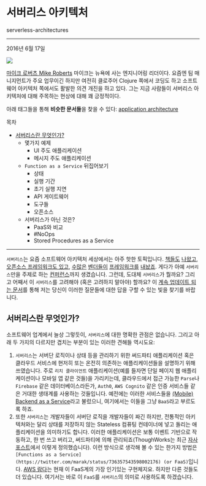 # 서버리스 아키텍처 #
serverless-architectures

---
2016년 6월 17일

![](http://martinfowler.com/articles/serverless/mike.jpg)

[마이크 로버츠 Mike Roberts](https://twitter.com/mikebroberts)
마이크는 뉴욕에 사는 엔지니어링 리더이다. 요즘엔 팀 매니지먼트가 주요 업무이긴 하지만 여전히 클로주어 Clojure 쪽에서 코딩도 하고 소프트웨어 아키텍처 쪽에서도 활발한 의견 개진을 하고 있다. 그는 지금 사람들이 서버리스 아키텍처에 대해 주목하는 현상에 대해 꽤 긍정적이다.

아래 태그들을 통해 **비슷한 문서들**을 찾을 수 있다:
[application architecture](http://martinfowler.com/tags/application%20architecture.html)

목차

* [서버리스란 무엇인가?](#what-is-serverless)
  * 몇가지 예제
    * UI 주도 애플리케이션
    * 메시지 주도 애플리케이션
  * `Function as a Service` 뒤집어보기
    * 상태
    * 실행 기간
    * 초기 실행 지연
    * API 게이트웨어
    * 도구들
    * 오픈소스
  * 서버리스가 아닌 것은?
    * PaaS와 비교
    * #NoOps
    * Stored Procedures as a Service

---

`서버리스`는 요즘 소프트웨어 아키텍처 세상에서는 아주 핫한 토픽입니다. [책들도](https://leanpub.com/serverless) [나왔고](https://www.amazon.com/gp/product/1680501496?ie=UTF8&tag=martinfowlerc-20&linkCode=as2&camp=1789&creative=9325&creativeASIN=1680501496), [오픈소스 프레임워크도 있고](https://github.com/serverless/serverless), [수많은](https://aws.amazon.com/lambda/) [벤더들이](https://cloud.google.com/functions/docs/) [프레임워크를](https://azure.microsoft.com/en-us/services/functions/) [내놨죠](http://www.ibm.com/cloud-computing/bluemix/openwhisk/). 게다가 아예 `서버리스`만을 주제로 하는 [컨퍼런스](http://serverlessconf.io/)까지 생겼습니다. 그런데, 도대체 `서버리스`가 뭘까요? 그리고 어째서 이 `서버리스`를 고려해야 (혹은 고려하지 말아야) 할까요? 이 [계속 업데이트 되는 문서](http://martinfowler.com/bliki/EvolvingPublication.html)를 통해 저는 당신이 이러한 질문들에 대한 답을 구할 수 있는 빛을 찾기를 바랍니다.


<a name="what-is-serverless"></a>
## 서버리스란 무엇인가? ##

소프트웨어 업계에서 늘상 그렇듯이, `서버리스`에 대한 명확한 관점은 없습니다. 그리고 아래 두 가지의 다르지만 겹치는 부분이 있는 이러한 견해들 역시도요:

1. `서버리스`는 서버단 로직이나 상태 등을 관리하기 위한 써드파티 애플리케이션 혹은 클라우드 서비스에 현저히 또는 온전히 의존하는 애플리케이션들을 설명하기 위해 쓰였습니다. 주로 `리치 클라이언트` 애플리케이션(예를 들자면 단일 페이지 웹 애플리케이션이나 모바일 앱 같은 것들)을 가리키는데, 클라우드에서 접근 가능한 `Parse`나 `Firebase` 같은 데이터베이스라든가, `Auth0`, `AWS Cognito` 같은 인증 서비스들 같은 거대한 생태계를 사용하는 것들입니다. 예전에는 이러한 서비스들을 [(Mobile) Backend as a Service](https://en.wikipedia.org/wiki/Mobile_backend_as_a_service)라고 불렀으니, 여기에서는 이들을 그냥 `BaaS`라고 부르도록 하죠.
2. 또한 `서버리스`는 개발자들이 서버단 로직을 개발자들이 짜긴 하지만, 전통적인 아키텍처와는 달리 상태를 저장하지 않는 Stateless 컴퓨팅 컨테이너에 넣고 돌리는 애플리케이션을 의미하기도 합니다. 이러한 애플리케이션은 보통 이벤트 기반으로 작동하고, 한 번 쓰고 버리고, 써드파티에 의해 관리되죠(ThoughWorks는 최근 [자사 포스트](https://www.thoughtworks.com/radar/techniques/serverless-architecture)에서 이렇게 정의했습니다). 이런 방식으로 생각해 볼 수 있는 한가지 방법은 `[Functions as a Service](https://twitter.com/marak/status/736357543598002176) (or FaaS)`입니다. [AWS 람다](https://aws.amazon.com/lambda/)는 현재 이 FaaS계의 가장 인기있는 구현체지요. 하지만 다른 것들도 더 있습니다. 여기서는 바로 이 `FaaS`를 `서버리스`의 의미로 사용하도록 하겠습니다.

